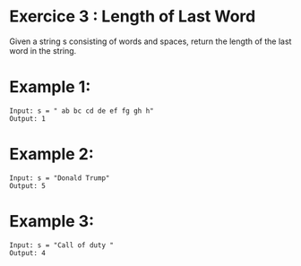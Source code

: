 # Exercice 3 : Length of Last Word

Given a string s consisting of words and spaces, return the length of the last word in the string.

# Example 1:

    Input: s = " ab bc cd de ef fg gh h"
    Output: 1

# Example 2:

    Input: s = "Donald Trump"
    Output: 5

# Example 3:

    Input: s = "Call of duty "
    Output: 4